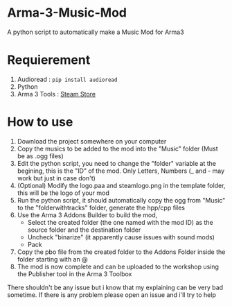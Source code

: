 # Arma-3-Music-Mod
A python script to automatically make a Music Mod for Arma3 

# Requierement
1. Audioread : ```pip install audioread```
2. Python
3. Arma 3 Tools : [Steam Store](https://store.steampowered.com/app/233800/Arma_3_Tools/)

# How to use
1. Download the project somewhere on your computer
2. Copy the musics to be added to the mod into the "Music" folder (Must be as .ogg files)
3. Edit the python script, you need to change the "folder" variable at the begining, this is the "ID" of the mod. Only Letters, Numbers (_ and - may work but just in case don't)
4. (Optional) Modify the logo.paa and steamlogo.png in the template folder, this will be the logo of your mod
5. Run the python script, it should automatically copy the ogg from "Music" to the "folderwithtracks" folder, generate the hpp/cpp files
6. Use the Arma 3 Addons Builder to build the mod,
    - Select the created folder (the one named with the mod ID) as the source folder and the destination folder
    - Uncheck "binarize" (it apparently cause issues with sound mods)
    - Pack
7. Copy the pbo file from the created folder to the Addons Folder inside the folder starting with an @
8. The mod is now complete and can be uploaded to the workshop using the Publisher tool in the Arma 3 Toolbox


There shouldn't be any issue but i know that my explaining can be very bad sometime.
If there is any problem please open an issue and i'll try to help
